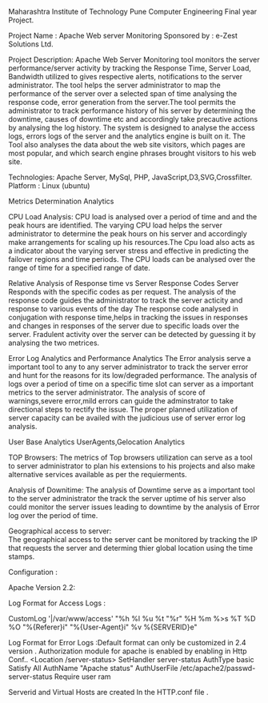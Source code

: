 Maharashtra Institute of Technology Pune
Computer Engineering Final year Project.

Project Name    : Apache Web server Monitoring 
Sponsored by    : e-Zest Solutions Ltd.

Project Description:
Apache Web Server Monitoring tool monitors the server performance/server activity by tracking the Response Time, Server Load, Bandwidth utilized to gives respective alerts, notifications to the server administrator. The tool helps the server administrator to map the performance of the server over a selected span of time analysing the response code, error generation from the server.The tool permits the administrator to track performance history of his server by determining the downtime, causes of downtime etc and accordingly take precautive actions by analysing the log history.
The system is designed to analyse the access logs, errors logs of the server and the analytics engine is built on it.
The Tool also analyses the data about the web site visitors, which pages are most popular, and which search engine phrases brought visitors to his web site.

Technologies: Apache Server, MySql, PHP, JavaScript,D3,SVG,Crossfilter.
Platform       : Linux (ubuntu)

Metrics Determination Analytics  
  
CPU Load Analysis: 
CPU load is analysed over a period of time and and the peak hours are identified.
The varying CPU load helps the server administrator to determine the peak hours on his server and accordingly make arrangements for scaling up his resources.The Cpu load also acts as a indicator about the varying server stress and effective in predicting the failover regions and time periods.
The CPU loads can be analysed over the range of time for a specified range of date.
 


Relative Analysis of Response time vs Server Response Codes
Server Responds with the specific codes as per request. The analysis of the response code guides the administrator to track the server acticity and response to various events of the day 
The response code analysed in conjugation with response time,helps in tracking the issues in responses and changes in responses of the server due to specific loads over the server. 
Fradulent activity over the server can be detected by guessing it by analysing the two metrices. 
  


Error Log Analytics and Performance Analytics
The Error analysis serve a important tool to any to any server administrator to track the server error and hunt for the reasons for its low/degraded performance.
The analysis of logs over a period of time on a specific time slot can server as a important metrics to the server administrator.
The analysis of score of warnings,severe error,mild errors can guide the adminstrator to take directional steps to rectify the issue. 
The proper planned utilization of server capacity can be availed with the judicious use of server error log analysis.  


User Base Analytics UserAgents,Gelocation Analytics

TOP Browsers:
 The metrics of Top browsers utilization can serve as a tool to server administrator to plan his extensions to his projects and also make alternative services available as per the requierments.

Analysis of Downitime:
The analysis of Downtime serve as a important tool to the server administrator the track the server uptime of his server also could monitor the server issues leading to downtime by the analysis of Error log over the period of time.

Geographical access to server:  
The geographical access to the server cant be monitored by tracking the IP that requests the server and determing thier global location using the time stamps. 

Configuration :

Apache Version 2.2:

Log Format for Access Logs :

CustomLog '|/var/www/access' "%h %l %u %t \"%r\" %H %m %>s %T %D %O \"%{Referer}i\" \"%{User-Agent}i\" %v %{SERVERID}e"

Log Format for Error Logs :Default format can only be customized in 2.4 version .
Authorization module for apache is enabled by enabling in Http Conf..
<Location /server-status>
  SetHandler server-status
    AuthType basic
    Satisfy All
    AuthName "Apache status"
    AuthUserFile /etc/apache2/passwd-server-status
    Require user ram
</Location>

Serverid and Virtual Hosts are created In the HTTP.conf file .

  


